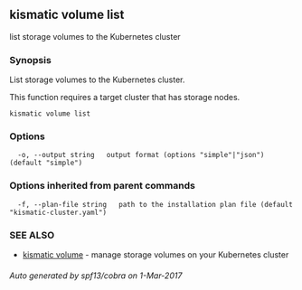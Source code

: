 ## kismatic volume list

list storage volumes to the Kubernetes cluster

### Synopsis


List storage volumes to the Kubernetes cluster.

This function requires a target cluster that has storage nodes.

```
kismatic volume list
```

### Options

```
  -o, --output string   output format (options "simple"|"json") (default "simple")
```

### Options inherited from parent commands

```
  -f, --plan-file string   path to the installation plan file (default "kismatic-cluster.yaml")
```

### SEE ALSO
* [kismatic volume](kismatic_volume.md)	 - manage storage volumes on your Kubernetes cluster

###### Auto generated by spf13/cobra on 1-Mar-2017

